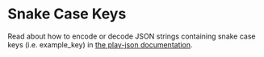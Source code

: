 # Snake Case Keys

Read about how to encode or decode JSON strings containing snake case keys (i.e. example_key) in [the play-json documentation](https://www.playframework.com/documentation/2.8.x/ScalaJsonAutomated#Custom-Naming-Strategies).
